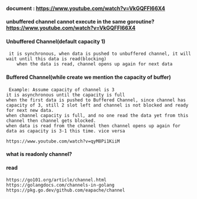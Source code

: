 #### document : https://www.youtube.com/watch?v=VkGQFFl66X4

#### unbuffered channel cannot execute in the same goroutine? https://www.youtube.com/watch?v=VkGQFFl66X4

#### Unbuffered Channel(default capacity 1)
	
     it is synchronous, when data is pushed to unbuffered channel, it will wait until this data is read(blocking)
	    when the data is read, channel opens up again for next data 

#### Buffered Channel(while create we mention the capacity of buffer)
	
     Example: Assume capacity of channel is 3
  	it is asynchronous until the capacity is full
  	when the first data is pushed to Buffered Channel, since channel has capacity of 3, still 2 slot left and channel is not blocked and ready for next new data.
  	when channel capacity is full, and no one read the data yet from this channel then channel gets blocked.
  	when data is read from the channel then channel opens up again for data as capacity is 3-1 this time. vice versa
  	
  	https://www.youtube.com/watch?v=qyM8Pi1KiiM

#### what is readonly channel?

#### read

	https://go101.org/article/channel.html
 	https://golangdocs.com/channels-in-golang
 	https://pkg.go.dev/github.com/eapache/channel

